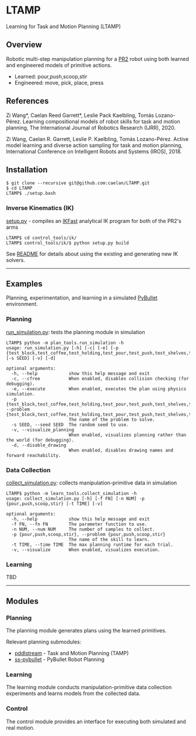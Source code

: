 <!-- https://www.markdownguide.org/basic-syntax/ -->
<!-- https://github.com/adam-p/markdown-here/wiki/Markdown-Cheatsheet -->

# LTAMP

Learning for Task and Motion Planning (LTAMP)

## Overview

Robotic multi-step manipulation planning for a [PR2](http://wiki.ros.org/Robots/PR2) robot using both learned and engineered models of primitive actions.

* Learned: pour,push,scoop,stir
* Engineered: move, pick, place, press

<!--## Citation-->

## References

Zi Wang*, Caelan Reed Garrett*, Leslie Pack Kaelbling, Tomás Lozano-Pérez. 
Learning compositional models of robot skills for task and motion planning, 
The International Journal of Robotics Research (IJRR), 2020.

Zi Wang, Caelan R. Garrett, Leslie P. Kaelbling, Tomás Lozano-Pérez. 
Active model learning and diverse action sampling for task and motion planning, 
International Conference on Intelligent Robots and Systems (IROS), 2018. 

## Installation

```
$ git clone --recursive git@github.com:caelan/LTAMP.git
$ cd LTAMP
LTAMP$ ./setup.bash
```
<!--LTAMP$ pip install -r requirements.txt
LTAMP$ git submodule update --init --recursive
LTAMP$ ./pddlstream/FastDownward/build.py release64-->

<!--Make sure to update the submodules and rebuild FastDownward upon pulling as they may have changed.-->

### Inverse Kinematics (IK)
<!--Forward/Inverse Kinematics-->

<!--Before using any kind of IK through [pr2_ik.py](control_tools/ik/pr2_ik.py), 
run [setup.py](control_tools/ik/ik_tools/setup.py) file from the [ik](control_tools/ik) directory.-->

<!--http://docs.ros.org/en/kinetic/api/moveit_tutorials/html/doc/ikfast/ikfast_tutorial.html-->
[setup.py](control_tools/ik/ik_tools/setup.py) - compiles an [IKFast](http://openrave.org/docs/0.8.2/openravepy/ikfast/) analytical IK program for both of the PR2's arms

```
LTAMP$ cd control_tools/ik/
LTAMP$ control_tools/ik/$ python setup.py build
```
<!--Follow the prompts at the end of the setup script to automatically move the necessary files-->

See [README](control_tools/ik/README.md) for details about using the existing and generating new IK solvers.

---

## Examples

Planning, experimentation, and learning in a simulated [PyBullet](https://github.com/bulletphysics/bullet3) environment.

### Planning

[run_simulation.py](plan_tools/run_simulation.py): tests the planning module in simulation
```
LTAMP$ python -m plan_tools.run_simulation -h
usage: run_simulation.py [-h] [-c] [-e] [-p {test_block,test_coffee,test_holding,test_pour,test_push,test_shelves,test_stack_pour,test_stacking,test_stir}] [-s SEED] [-v] [-d]

optional arguments:
  -h, --help            show this help message and exit
  -c, --cfree           When enabled, disables collision checking (for debugging).
  -e, --execute         When enabled, executes the plan using physics simulation.
  -p {test_block,test_coffee,test_holding,test_pour,test_push,test_shelves,test_stack_pour,test_stacking,test_stir}, --problem {test_block,test_coffee,test_holding,test_pour,test_push,test_shelves,test_stack_pour,test_stacking,test_stir}
                        The name of the problem to solve.
  -s SEED, --seed SEED  The random seed to use.
  -v, --visualize_planning
                        When enabled, visualizes planning rather than the world (for debugging).
  -d, --disable_drawing
                        When enabled, disables drawing names and forward reachability.

```

### Data Collection

[collect_simulation.py](learn_tools/collect_simulation.py): collects manipulation-primitive data in simulation
```
LTAMP$ python -m learn_tools.collect_simulation -h
usage: collect_simulation.py [-h] [-f FN] [-n NUM] -p {pour,push,scoop,stir} [-t TIME] [-v]

optional arguments:
  -h, --help            show this help message and exit
  -f FN, --fn FN        The parameter function to use.
  -n NUM, --num NUM     The number of samples to collect.
  -p {pour,push,scoop,stir}, --problem {pour,push,scoop,stir}
                        The name of the skill to learn.
  -t TIME, --time TIME  The max planning runtime for each trial.
  -v, --visualize       When enabled, visualizes execution.
```

### Learning

TBD

---

## Modules

### Planning

The planning module generates plans using the learned primitives.

Relevant planning submodules:
* [pddlstream](https://github.com/caelan/pddlstream) - Task and Motion Planning (TAMP)
* [ss-pybullet](https://github.com/caelan/ss-pybullet) - PyBullet Robot Planning

### Learning

The learning module conducts manipulation-primitive data collection experiments and learns models from the collected data.

### Control

The control module provides an interface for executing both simulated and real motion.
